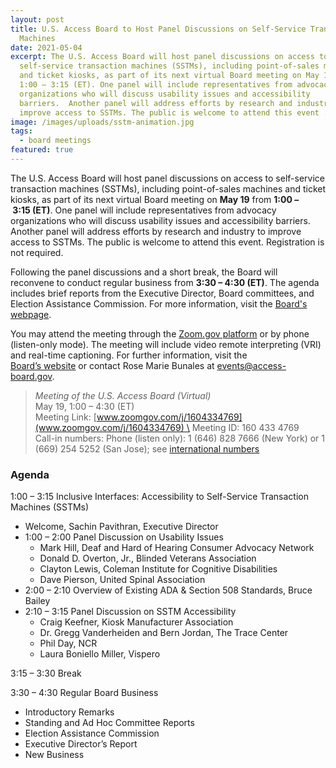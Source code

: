 ```yaml
---
layout: post
title: U.S. Access Board to Host Panel Discussions on Self-Service Transaction
  Machines
date: 2021-05-04
excerpt: The U.S. Access Board will host panel discussions on access to
  self-service transaction machines (SSTMs), including point-of-sales machines
  and ticket kiosks, as part of its next virtual Board meeting on May 19 from
  1:00 – 3:15 (ET). One panel will include representatives from advocacy
  organizations who will discuss usability issues and accessibility
  barriers.  Another panel will address efforts by research and industry to
  improve access to SSTMs. The public is welcome to attend this event . . .
image: /images/uploads/sstm-animation.jpg
tags:
  - board meetings
featured: true
---
```

The U.S. Access Board will host panel discussions on access to self-service transaction machines (SSTMs), including point-of-sales machines and ticket kiosks, as part of its next virtual Board meeting on **May 19** from **1:00 – 3:15 (ET)**. One panel will include representatives from advocacy organizations who will discuss usability issues and accessibility barriers. Another panel will address efforts by research and industry to improve access to SSTMs. The public is welcome to attend this event. Registration is not required. 

Following the panel discussions and a short break, the Board will reconvene to conduct regular business from **3:30 – 4:30 (ET)**. The agenda includes brief reports from the Executive Director, Board committees, and Election Assistance Commission. For more information, visit the [Board's webpage](https://www.access-board.gov/about/meetings.html). 

You may attend the meeting through the [Zoom.gov platform](http://www.zoomgov.com/j/1604334769) or by phone (listen-only mode). The meeting will include video remote interpreting (VRI) and real-time captioning. For further information, visit the [Board’s website](https://www.access-board.gov/about/meetings.html) or contact Rose Marie Bunales at <events@access-board.gov>. 

> *Meeting of the U.S. Access Board (Virtual)* \
> May 19, 1:00 – 4:30 (ET) \
> Meeting Link: [www.zoomgov.com/j/1604334769](www.zoomgov.com/j/1604334769) \
> Meeting ID: 160 433 4769 \
> Call-in numbers: Phone (listen only): 1 (646) 828 7666 (New York) or 1 (669) 254 5252 (San Jose); see [international numbers](https://www.zoomgov.com/zoomconference?m=MTYwNDMzNDc2OQ.QOrHBDefO-E_IVvq8sV66JoW_DBjQbeG)

### Agenda 

1:00 – 3:15 Inclusive Interfaces: Accessibility to Self-Service Transaction Machines (SSTMs) 

* Welcome, Sachin Pavithran, Executive Director 
* 1:00 – 2:00 Panel Discussion on Usability Issues
  * Mark Hill, Deaf and Hard of Hearing Consumer Advocacy Network
  * Donald D. Overton, Jr., Blinded Veterans Association
  * Clayton Lewis, Coleman Institute for Cognitive Disabilities
  * Dave Pierson, United Spinal Association
* 2:00 – 2:10 Overview of Existing ADA & Section 508 Standards, Bruce Bailey
* 2:10 – 3:15 Panel Discussion on SSTM Accessibility
  * Craig Keefner, Kiosk Manufacturer Association
  * Dr. Gregg Vanderheiden and Bern Jordan, The Trace Center
  * Phil Day, NCR
  * Laura Boniello Miller, Vispero

3:15 – 3:30 Break 

3:30 – 4:30 Regular Board Business 

* Introductory Remarks 
* Standing and Ad Hoc Committee Reports 
* Election Assistance Commission 
* Executive Director’s Report 
* New Business
